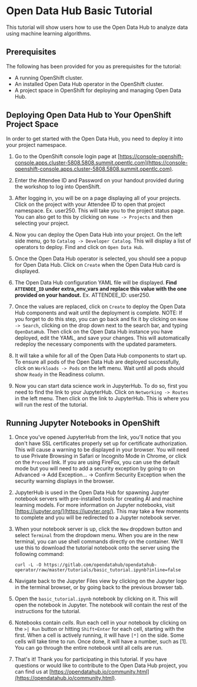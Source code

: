 # Open Data Hub Basic Tutorial
This tutorial will show users how to use the Open Data Hub to analyze data using machine learning algorithms.

## Prerequisites

The following has been provided for you as prerequisites for the tutorial:

- A running OpenShift cluster.
- An installed Open Data Hub operator in the OpenShift cluster.
- A project space in OpenShift for deploying and managing Open Data Hub.

## Deploying Open Data Hub to Your OpenShift Project Space

In order to get started with the Open Data Hub, you need to deploy it into your project namespace.

1. Go to the OpenShift console login page at [https://console-openshift-console.apps.cluster-5808.5808.summit.opentlc.com](https://console-openshift-console.apps.cluster-5808.5808.summit.opentlc.com).

2. Enter the Attendee ID and Password on your handout provided during the workshop to log into OpenShift.

3. After logging in, you will be on a page displaying all of your projects.  Click on the project with your Attendee ID to open that project namespace. Ex. user250.  This will take you to the project status page.  You can also get to this by clicking on `Home -> Projects` and then selecting your project.

4. Now you can deploy the Open Data Hub into your project.  On the left side menu, go to `Catalog -> Developer Catalog`.  This will display a list of operators to deploy.  Find and click on `Open Data Hub`.

5. Once the Open Data Hub operator is selected, you should see a popup for Open Data Hub.  Click on `Create` when the Open Data Hub card is displayed.

6. The Open Data Hub configuration YAML file will be displayed.   **Find `ATTENDEE_ID` under extra_env_vars and replace this value with the one provided on your handout.**  Ex. ATTENDEE_ID: user250.

7. Once the values are replaced, click on `Create` to deploy the Open Data Hub components and wait until the deployment is complete.
NOTE: If you forget to do this step, you can go back and fix it by clicking on `Home -> Search`, clicking on the drop down next to the search bar, and typing `OpenDataHub`.   Then click on the Open Data Hub instance you have deployed, edit the YAML, and save your changes.  This will automatically redeploy the necessary components with the updated parameters.

9. It will take a while for all of the Open Data Hub components to start up.  To ensure all pods of the Open Data Hub are deployed successfully, click on `Workloads -> Pods` on the left menu.  Wait until all pods should show `Ready` in the Readiness column.

10. Now you can start data science work in JupyterHub.  To do so, first you need to find the link to your JupyterHub.  Click on `Networking -> Routes` in the left menu.  Then click on the link to JupyterHub.  This is where you will run the rest of the tutorial.

## Running Jupyter Notebooks in OpenShift
1. Once you've opened JupyterHub from the link, you'll notice that you don't have SSL certificates properly set up for certificate authorization.  This will cause a warning to be displayed in your browser.  You will need to use Private Browsing in Safari or Incognito Mode in Chrome, or click on the `Proceed` link.  If you are using FireFox, you can use the default mode but you will need to add a security exception by going to on Advanced -> Add Exception... -> Confirm Security Exception when the security warning displays in the browser.

2. JupyterHub is used in the Open Data Hub for spawning Jupyter notebook servers with pre-installed tools for creating AI and machine learning models.  For more information on Jupyter notebooks, visit [https://jupyter.org/](https://jupyter.org/).  This may take a few moments to complete and you will be redirected to a Jupyter notebook server.  

3. When your notebook server is up, click the `New` dropdown button and select `Terminal` from the dropdown menu. When you are in the new terminal, you can use shell commands directly on the container.  We'll use this to download the tutorial notebook onto the server using the following command:
   ```
   curl -L -O https://gitlab.com/opendatahub/opendatahub-operator/raw/master/tutorials/basic_tutorial.ipynb?inline=false
   ```

4. Navigate back to the Jupyter Files view by clicking on the Jupyter logo in the terminal browser, or by going back to the previous browser tab.

5. Open the `basic_tutorial.ipynb` notebook by clicking on it.  This will open the notebook in Jupyter.  The notebook will contain the rest of the instructions for the tutorial.

6. Notebooks contain *cells*.  Run each cell in your notebook by clicking on the `>| Run` button or hitting `Shift+Enter` for each cell, starting with the first.  When a cell is actively running, it will have `[*]` on the side.  Some cells will take time to run.  Once done, it will have a number, such as [1].  You can go through the entire notebook until all cells are run.

7. That's it!  Thank you for participating in this tutorial.  If you have questions or would like to contribute to the Open Data Hub project, you can find us at [https://opendatahub.io/community.html](https://opendatahub.io/community.html).
